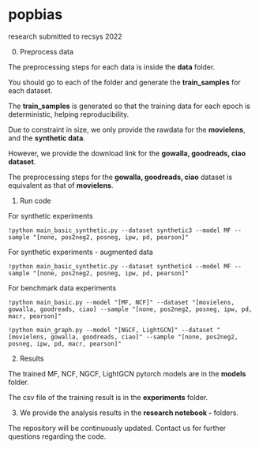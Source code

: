 # popbias

research submitted to recsys 2022



0. Preprocess data

The preprocessing steps for each data is inside the **data** folder.

You should go to each of the folder and generate the **train_samples** for each dataset.

The **train_samples** is generated so that the training data for each epoch is deterministic, helping reproducibility.

Due to constraint in size, we only provide the rawdata for the **movielens**, and the **synthetic data**.

However, we provide the download link for the **gowalla, goodreads, ciao dataset**.

The preprocessing steps for the **gowalla, goodreads, ciao** dataset is equivalent as that of **movielens**.





1. Run code


For synthetic experiments

```
!python main_basic_synthetic.py --dataset synthetic3 --model MF --sample "[none, pos2neg2, posneg, ipw, pd, pearson]"
```

For synthetic experiments - augmented data

```
!python main_basic_synthetic.py --dataset synthetic4 --model MF --sample "[none, pos2neg2, posneg, ipw, pd, pearson]"
```

For benchmark data experiments

```
!python main_basic.py --model "[MF, NCF]" --dataset "[movielens, gowalla, goodreads, ciao] --sample "[none, pos2neg2, posneg, ipw, pd, macr, pearson]"

!python main_graph.py --model "[NGCF, LightGCN]" --dataset "[movielens, gowalla, goodreads, ciao]" --sample "[none, pos2neg2, posneg, ipw, pd, macr, pearson]"
```


2. Results

The trained MF, NCF, NGCF, LightGCN pytorch models are in the **models** folder.

The csv file of the training result is in the **experiments** folder.


3. We provide the analysis results in the **research notebook -** folders.


The repository will be continuously updated. Contact us for further questions regarding the code.

